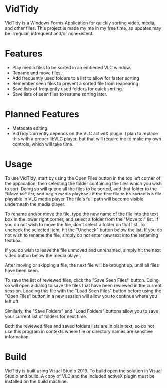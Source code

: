 # VidTidy
VidTidy is a Windows Forms Application for quickly sorting video, media, and other files. This project is made my me in my free time, so updates may be irregular, infrequent and/or nonexistent. 

# Features
- Play media files to be sorted in an embeded VLC window.
- Rename and move files.
- Add frequently used folders to a list to allow for faster sorting
- Remember seen files to prevent a sorted file from reapearing
- Save lists of frequently used folders for quick sorting.
- Save lists of seen files to resume sorting later.

# Planned Features
- Metadata editing
- VidTidy Currently depends on the VLC activeX plugin. I plan to replace this with a proper libVLC player, but that will require me to make my own controls, which will take time.
# Usage
To use VidTidy, start by using the Open Files button in the top left corner of the application, then selecting the folder containing the files which you wish to sort.
Doing so will queue all the files to be sorted, add that folder to the "Move to:" list, and begin media playback if the first file to be sorted is a file playable in VLC media player
The file's full path will become visible underneath the media player.

To rename and/or move the file, type the new name of the file into the text box in the lower right corner, and select a folder from the "Move to:" list. 
If you do not wish to move the file, don't select a folder on that list. To uncheck the selected item, hit the "Uncheck" button below the list.
If you do not wish to rename the file, simply do not enter new text into the renaming textbox.

If you do wish to leave the file unmoved and unrenamed, simply hit the next video button below the media player.

After moving or skipping a file, the next file will be brought up, until all files have been seen.

To save the list of reviewed files, click the "Save Seen Files'' button. Doing so will open a dialog to save the files that have been reviewed in the current session.
Loading this file with the "Load Seen Files" button before using the "Open Files" button in a new session will allow you to continue where you left off.

Similarly, the "Save Folders" and "Load Folders" buttons allow you to save your current list of folders for next time.

Both the reviewed files and saved folders lists are in plain text, so do not use this program in contexts where file or directory names are sensitive information.

# Build
VidTidy is built using Visual Studio 2019. To build open the solution in Visual Studio and build. A copy of VLC and the included activeX plugin must be installed on the build machine.

